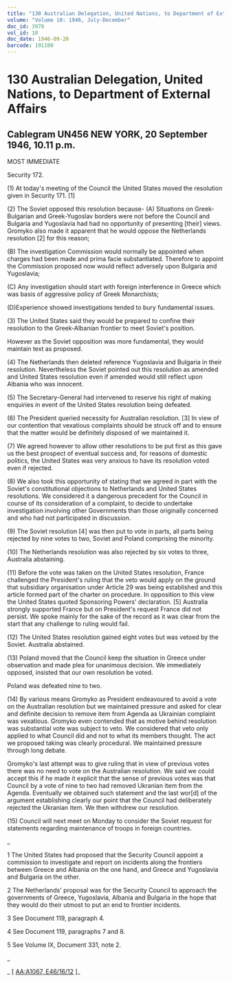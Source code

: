 ```yaml
---
title: "130 Australian Delegation, United Nations, to Department of External Affairs"
volume: "Volume 10: 1946, July-December"
doc_id: 3978
vol_id: 10
doc_date: 1946-09-20
barcode: 191100
---
```


# 130 Australian Delegation, United Nations, to Department of External Affairs

## Cablegram UN456 NEW YORK, 20 September 1946, 10.11 p.m.

MOST IMMEDIATE

Security 172.

(1) At today's meeting of the Council the United States moved the resolution given in Security 171. [1]

(2) The Soviet opposed this resolution because- (A) Situations on Greek-Bulgarian and Greek-Yugoslav borders were not before the Council and Bulgaria and Yugoslavia had had no opportunity of presenting [their] views. Gromyko also made it apparent that he would oppose the Netherlands resolution [2] for this reason;

(B) The investigation Commission would normally be appointed when charges had been made and prima facie substantiated. Therefore to appoint the Commission proposed now would reflect adversely upon Bulgaria and Yugoslavia;

(C) Any investigation should start with foreign interference in Greece which was basis of aggressive policy of Greek Monarchists;

(D)Experience showed investigations tended to bury fundamental issues.

(3) The United States said they would be prepared to confine their resolution to the Greek-Albanian frontier to meet Soviet's position.

However as the Soviet opposition was more fundamental, they would maintain text as proposed.

(4) The Netherlands then deleted reference Yugoslavia and Bulgaria in their resolution. Nevertheless the Soviet pointed out this resolution as amended and United States resolution even if amended would still reflect upon Albania who was innocent.

(5) The Secretary-General had intervened to reserve his right of making enquiries in event of the United States resolution being defeated.

(6) The President queried necessity for Australian resolution. [3] In view of our contention that vexatious complaints should be struck off and to ensure that the matter would be definitely disposed of we maintained it.

(7) We agreed however to allow other resolutions to be put first as this gave us the best prospect of eventual success and, for reasons of domestic politics, the United States was very anxious to have its resolution voted even if rejected.

(8) We also took this opportunity of stating that we agreed in part with the Soviet's constitutional objections to Netherlands and United States resolutions. We considered it a dangerous precedent for the Council in course of its consideration of a complaint, to decide to undertake investigation involving other Governments than those originally concerned and who had not participated in discussion.

(9) The Soviet resolution [4] was then put to vote in parts, all parts being rejected by nine votes to two, Soviet and Poland comprising the minority.

(10) The Netherlands resolution was also rejected by six votes to three, Australia abstaining.

(11) Before the vote was taken on the United States resolution, France challenged the President's ruling that the veto would apply on the ground that subsidiary organisation under Article 29 was being established and this article formed part of the charter on procedure. In opposition to this view the United States quoted Sponsoring Powers' declaration. [5] Australia strongly supported France but on President's request France did not persist. We spoke mainly for the sake of the record as it was clear from the start that any challenge to ruling would fail.

(12) The United States resolution gained eight votes but was vetoed by the Soviet. Australia abstained.

(13) Poland moved that the Council keep the situation in Greece under observation and made plea for unanimous decision. We immediately opposed, insisted that our own resolution be voted.

Poland was defeated nine to two.

(14) By various means Gromyko as President endeavoured to avoid a vote on the Australian resolution but we maintained pressure and asked for clear and definite decision to remove item from Agenda as Ukrainian complaint was vexatious. Gromyko even contended that as motive behind resolution was substantial vote was subject to veto. We considered that veto only applied to what Council did and not to what its members thought. The act we proposed taking was clearly procedural. We maintained pressure through long debate.

Gromyko's last attempt was to give ruling that in view of previous votes there was no need to vote on the Australian resolution. We said we could accept this if he made it explicit that the sense of previous votes was that Council by a vote of nine to two had removed Ukranian item from the Agenda. Eventually we obtained such statement and the last wor[d] of the argument establishing clearly our point that the Council had deliberately rejected the Ukranian item. We then withdrew our resolution.

(15) Council will next meet on Monday to consider the Soviet request for statements regarding maintenance of troops in foreign countries.

_

1 The United States had proposed that the Security Council appoint a commission to investigate and report on incidents along the frontiers between Greece and Albania on the one hand, and Greece and Yugoslavia and Bulgaria on the other.

2 The Netherlands' proposal was for the Security Council to approach the governments of Greece, Yugoslavia, Albania and Bulgaria in the hope that they would do their utmost to put an end to frontier incidents.

3 See Document 119, paragraph 4.

4 See Document 119, paragraphs 7 and 8.

5 See Volume IX, Document 331, note 2.

_

_ [ [AA:A1067, E46/16/12](http://www.naa.gov.au/cgi-bin/Search?O=I&Number=191100) ]_
